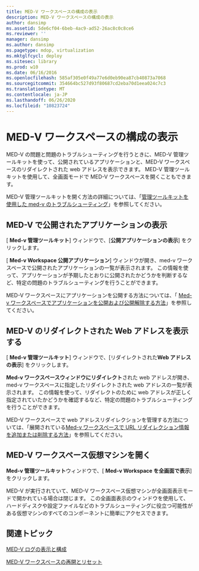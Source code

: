 ```yaml
---
title: MED-V ワークスペースの構成の表示
description: MED-V ワークスペースの構成の表示
author: dansimp
ms.assetid: 5de6cf04-6beb-4ac9-ad52-26ac8c0c8ce6
ms.reviewer: ''
manager: dansimp
ms.author: dansimp
ms.pagetype: mdop, virtualization
ms.mktglfcycl: deploy
ms.sitesec: library
ms.prod: w10
ms.date: 06/16/2016
ms.openlocfilehash: 585af305e0f49a77e6d0eb90ea87cb40873a7068
ms.sourcegitcommit: 354664bc527d93f80687cd2eba70d1eea024c7c3
ms.translationtype: MT
ms.contentlocale: ja-JP
ms.lasthandoff: 06/26/2020
ms.locfileid: "10823724"
---
```

# MED-V ワークスペースの構成の表示


MED-V の問題と問題のトラブルシューティングを行うときに、MED-V 管理ツールキットを使って、公開されているアプリケーションと、MED-V ワークスペースのリダイレクトされた web アドレスを表示できます。 MED-V 管理ツールキットを使用して、全画面モードで MED-V ワークスペースを開くこともできます。

MED-V 管理ツールキットを開く方法の詳細については、「[管理ツールキットを使用した med-v のトラブルシューティング](troubleshooting-med-v-by-using-the-administration-toolkit.md)」を参照してください。

## MED-V で公開されたアプリケーションの表示


[ **Med-v 管理ツールキット**] ウィンドウで、[**公開アプリケーションの表示**] をクリックします。

[ **Med-v Workspace 公開アプリケーション**] ウィンドウが開き、med-v ワークスペースで公開されたアプリケーションの一覧が表示されます。 この情報を使って、アプリケーションが予期したとおりに公開されたかどうかを判断するなど、特定の問題のトラブルシューティングを行うことができます。

MED-V ワークスペースにアプリケーションを公開する方法については、「 [Med-v ワークスペースでアプリケーションを公開および公開解除する方法](how-to-publish-and-unpublish-an-application-on-the-med-v-workspace.md)」を参照してください。

## MED-V のリダイレクトされた Web アドレスを表示する


[ **Med-v 管理ツールキット**] ウィンドウで、[リダイレクトされた**Web アドレスの表示**] をクリックします。

**Med-v ワークスペースウィンドウにリダイレクト**された web アドレスが開き、med-v ワークスペースに指定したリダイレクトされた web アドレスの一覧が表示されます。 この情報を使って、リダイレクトのために web アドレスが正しく指定されていたかどうかを確認するなど、特定の問題のトラブルシューティングを行うことができます。

MED-V ワークスペースで web アドレスリダイレクションを管理する方法については、「展開されている[Med-v ワークスペースで URL リダイレクション情報を追加または削除する方法](how-to-add-or-remove-url-redirection-information-in-a-deployed-med-v-workspace.md)」を参照してください。

## <a href="" id="bkmk-fullscreen"></a>MED-V ワークスペース仮想マシンを開く


**Med-v 管理ツールキット**ウィンドウで、[ **Med-v Workspace を全画面で表示**] をクリックします。

MED-V が実行されていて、MED-V ワークスペース仮想マシンが全画面表示モードで開かれている場合は閉じます。 この全画面表示のウィンドウを使用して、ハードディスクや設定ファイルなどのトラブルシューティングに役立つ可能性がある仮想マシンのすべてのコンポーネントに簡単にアクセスできます。

## 関連トピック


[MED-V ログの表示と構成](viewing-and-configuring-med-v-logs.md)

[MED-V ワークスペースの再開とリセット](restarting-and-resetting-a-med-v-workspace.md)

 

 





